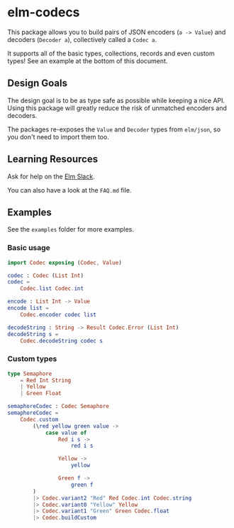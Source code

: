 # elm-codecs

This package allows you to build pairs of JSON encoders (`a -> Value`) and decoders (`Decoder a`), collectively called a `Codec a`.

It supports all of the basic types, collections, records and even custom types! See an example at the bottom of this document.

## Design Goals

The design goal is to be as type safe as possible while keeping a nice API.
Using this package will greatly reduce the risk of unmatched encoders and decoders.

The packages re-exposes the `Value` and `Decoder` types from `elm/json`, so you don't need to import them too.

## Learning Resources

Ask for help on the [Elm Slack](https://elmlang.herokuapp.com/).

You can also have a look at the `FAQ.md` file.

## Examples

See the `examples` folder for more examples.

### Basic usage

```elm
import Codec exposing (Codec, Value)

codec : Codec (List Int)
codec =
    Codec.list Codec.int

encode : List Int -> Value
encode list =
    Codec.encoder codec list

decodeString : String -> Result Codec.Error (List Int)
decodeString s =
    Codec.decodeString codec s
```

### Custom types

```elm
type Semaphore
    = Red Int String
    | Yellow
    | Green Float

semaphoreCodec : Codec Semaphore
semaphoreCodec =
    Codec.custom
        (\red yellow green value ->
            case value of
                Red i s ->
                    red i s

                Yellow ->
                    yellow

                Green f ->
                    green f
        )
        |> Codec.variant2 "Red" Red Codec.int Codec.string
        |> Codec.variant0 "Yellow" Yellow
        |> Codec.variant1 "Green" Green Codec.float
        |> Codec.buildCustom
```
